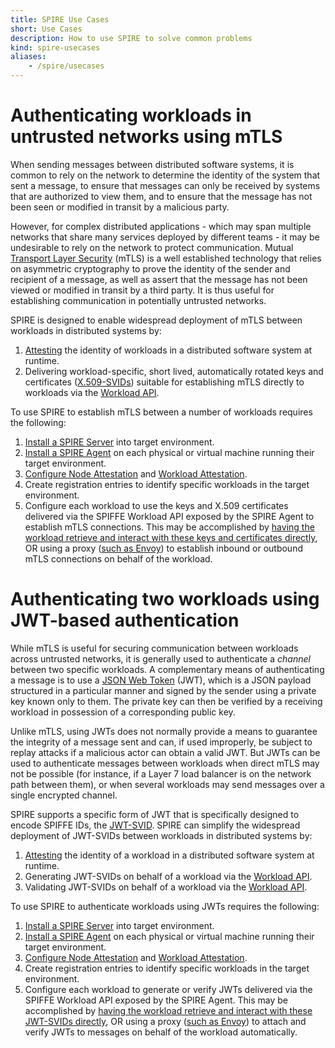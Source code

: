 ```yaml
---
title: SPIRE Use Cases
short: Use Cases
description: How to use SPIRE to solve common problems
kind: spire-usecases
aliases:
    - /spire/usecases
---
```


# Authenticating workloads in untrusted networks using mTLS

When sending messages between distributed software systems, it is common to rely on the network to determine the identity of the system that sent a message, to ensure that messages can only be received by systems that are authorized to view them, and to ensure that the message has not been seen or modified in transit by a malicious party.

However, for complex distributed applications - which may span multiple networks that share many services deployed by different teams - it may be undesirable to rely on the network to protect communication. Mutual [Transport Layer Security](https://en.wikipedia.org/wiki/Transport_Layer_Security) (mTLS) is a well established technology that relies on asymmetric cryptography to prove the identity of the sender and recipient of a message, as well as assert that the message has not been viewed or modified in transit by a third party. It is thus useful for establishing communication in potentially untrusted networks.

SPIRE is designed to enable widespread deployment of mTLS between workloads in distributed systems by:

1.   [Attesting](/docs/latest/spire/understand/concepts/#attestation) the identity of workloads in a distributed software system at runtime.
2.   Delivering workload-specific, short lived, automatically rotated keys and certificates ([X.509-SVIDs](/docs/latest/spiffe/concepts/#spiffe-verifiable-identity-document-svid)) suitable for establishing mTLS directly to workloads via the [Workload API](/docs/latest/spiffe/concepts/#spiffe-workload-api).

To use SPIRE to establish mTLS between a number of workloads requires the following:

1.   [Install a SPIRE Server](/docs/latest/spire/installing/install-server/) into target environment.
2.   [Install a SPIRE Agent](/docs/latest/spire/installing/install-agents/) on each physical or virtual machine running their target environment.
3.   [Configure Node Attestation](/docs/latest/spire/using/configuring/#configuring-node-attestation) and [Workload Attestation](/docs/latest/spire/using/configuring/#configuring-workload-attestation).
4.   Create registration entries to identify specific workloads in the target environment.
5.   Configure each workload to use the keys and X.509 certificates delivered via the SPIFFE Workload API exposed by the SPIRE Agent to establish mTLS connections. This may be accomplished by [having the workload retrieve and interact with these keys and certificates directly](/docs/latest/spiffe/concepts/#spiffe-verifiable-identity-document-svid), OR using a proxy ([such as Envoy](/docs/latest/spire-integrations/envoy/envoy/)) to establish inbound or outbound mTLS connections on behalf of the workload.

# Authenticating two workloads using JWT-based authentication

While mTLS is useful for securing communication between workloads across untrusted networks, it is generally used to authenticate a _channel_ between two specific workloads. A complementary means of authenticating a message is to use a [JSON Web Token](https://jwt.io/) (JWT), which is a JSON payload structured in a particular manner and signed by the sender using a private key known only to them. The private key can then be verified by a receiving workload in possession of a corresponding public key. 

Unlike mTLS, using JWTs does not normally provide a means to guarantee the integrity of a message sent and can, if used improperly, be subject to replay attacks if a malicious actor can obtain a valid JWT. But JWTs can be used to authenticate messages between workloads when direct mTLS may not be possible (for instance, if a Layer 7 load balancer is on the network path between them), or when several workloads may send messages over a single encrypted channel.

SPIRE supports a specific form of JWT that is specifically designed to encode SPIFFE IDs, the [JWT-SVID](/docs/latest/spiffe/concepts/#spiffe-verifiable-identity-document-svid). SPIRE can simplify the widespread deployment of JWT-SVIDs between workloads in distributed systems by:

1.   [Attesting](/docs/latest/spire/understand/concepts/#attestation) the identity of a workload in a distributed software system at runtime.
2.   Generating JWT-SVIDs on behalf of a workload via the [Workload API](/docs/latest/spiffe/concepts/#spiffe-workload-api).
3.   Validating JWT-SVIDs on behalf of a workload via the [Workload API](/docs/latest/spiffe/concepts/#spiffe-workload-api).

To use SPIRE to authenticate workloads using JWTs requires the following:

1.   [Install a SPIRE Server](/docs/latest/spire/installing/install-server/) into target environment.
2.   [Install a SPIRE Agent](/docs/latest/spire/installing/install-agents/) on each physical or virtual machine running their target environment.
3.   [Configure Node Attestation](/docs/latest/spire/using/configuring/#configuring-node-attestation) and [Workload Attestation](/docs/latest/spire/using/configuring/#configuring-workload-attestation).
4.   Create registration entries to identify specific workloads in the target environment.
5.   Configure each workload to generate or verify JWTs delivered via the SPIFFE Workload API exposed by the SPIRE Agent. This may be accomplished by [having the workload retrieve and interact with these JWT-SVIDs directly](/docs/latest/spiffe/concepts/#spiffe-verifiable-identity-document-svid), OR using a proxy ([such as Envoy](/docs/latest/spire-integrations/envoy/envoy/)) to attach and verify JWTs to messages on behalf of the workload automatically.
